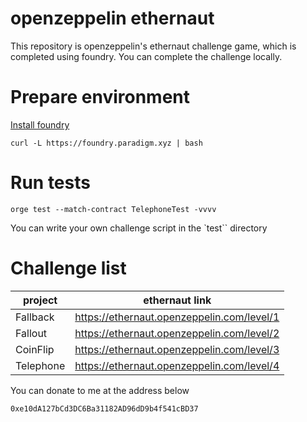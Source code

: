 # openzeppelin ethernaut

This repository is openzeppelin's ethernaut challenge game, which is completed using foundry. You can complete the challenge locally.

# Prepare environment

[Install foundry](https://book.getfoundry.sh/getting-started/installation)

```
curl -L https://foundry.paradigm.xyz | bash
```

# Run tests

```
orge test --match-contract TelephoneTest -vvvv
```

You can write your own challenge script in the `test`` directory

# Challenge list

| project   | ethernaut link                             |
| --------- | ------------------------------------------ |
| Fallback  | https://ethernaut.openzeppelin.com/level/1 |
| Fallout   | https://ethernaut.openzeppelin.com/level/2 |
| CoinFlip  | https://ethernaut.openzeppelin.com/level/3 |
| Telephone | https://ethernaut.openzeppelin.com/level/4 |


You can donate to me at the address below

```txt
0xe10dA127bCd3DC6Ba31182AD96dD9b4f541cBD37
```
